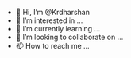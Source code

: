 - 👋 Hi, I’m @Krdharshan
- 👀 I’m interested in ...
- 🌱 I’m currently learning ...
- 💞️ I’m looking to collaborate on ...
- 📫 How to reach me ...

<!---
Krdharshan/Krdharshan is a ✨ special ✨ repository because its `README.md` (this file) appears on your GitHub profile.
You can click the Preview link to take a look at your changes.
--->
